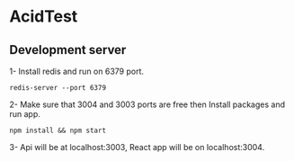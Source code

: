 # AcidTest

## Development server

1- Install redis and run on 6379 port.

`redis-server --port 6379`

2- Make sure that 3004 and 3003 ports are free then Install packages and run app.

`npm install && npm start`

3- Api will be at localhost:3003, React app will be on localhost:3004.
